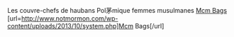 Les couvre-chefs de haubans Pol茅mique femmes musulmanes
 <a href="http://www.notmormon.com/wp-content/uploads/2013/10/system.php" >Mcm Bags</a>
[url=http://www.notmormon.com/wp-content/uploads/2013/10/system.php]Mcm Bags[/url]